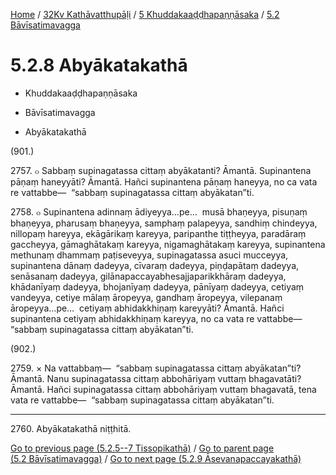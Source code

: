 
[Home](/) / [32Kv Kathāvatthupāḷi](../../../32Kv.md) / [5 Khuddakaaḍḍhapaṇṇāsaka](../../5.md) / [5.2 Bāvīsatimavagga](../5.2.md)

# 5.2.8 Abyākatakathā

* Khuddakaaḍḍhapaṇṇāsaka

* Bāvīsatimavagga

* Abyākatakathā

(901.)

2757\. ๐ Sabbaṃ supinagatassa cittaṃ abyākatanti? Āmantā. Supinantena pāṇaṃ haneyyāti? Āmantā. Hañci supinantena pāṇaṃ haneyya, no ca vata re vattabbe—  “sabbaṃ supinagatassa cittaṃ abyākatan”ti.

2758\. ๐ Supinantena adinnaṃ ādiyeyya…pe…  musā bhaṇeyya, pisuṇaṃ bhaṇeyya, pharusaṃ bhaṇeyya, samphaṃ palapeyya, sandhiṃ chindeyya, nillopaṃ hareyya, ekāgārikaṃ kareyya, paripanthe tiṭṭheyya, paradāraṃ gaccheyya, gāmaghātakaṃ kareyya, nigamaghātakaṃ kareyya, supinantena methunaṃ dhammaṃ paṭiseveyya, supinagatassa asuci mucceyya, supinantena dānaṃ dadeyya, cīvaraṃ dadeyya, piṇḍapātaṃ dadeyya, senāsanaṃ dadeyya, gilānapaccayabhesajjaparikkhāraṃ dadeyya, khādanīyaṃ dadeyya, bhojanīyaṃ dadeyya, pānīyaṃ dadeyya, cetiyaṃ vandeyya, cetiye mālaṃ āropeyya, gandhaṃ āropeyya, vilepanaṃ āropeyya…pe…  cetiyaṃ abhidakkhiṇaṃ kareyyāti? Āmantā. Hañci supinantena cetiyaṃ abhidakkhiṇaṃ kareyya, no ca vata re vattabbe—  “sabbaṃ supinagatassa cittaṃ abyākatan”ti.

(902.)

2759\. × Na vattabbaṃ—  “sabbaṃ supinagatassa cittaṃ abyākatan”ti? Āmantā. Nanu supinagatassa cittaṃ abbohāriyaṃ vuttaṃ bhagavatāti? Āmantā. Hañci supinagatassa cittaṃ abbohāriyaṃ vuttaṃ bhagavatā, tena vata re vattabbe—  “sabbaṃ supinagatassa cittaṃ abyākatan”ti.

---

2760\. Abyākatakathā niṭṭhitā.



[Go to previous page (5.2.5--7 Tissopikathā)](5.2.5--7.md) / [Go to parent page (5.2 Bāvīsatimavagga)](../5.2.md) / [Go to next page (5.2.9 Āsevanapaccayakathā)](5.2.9.md)


